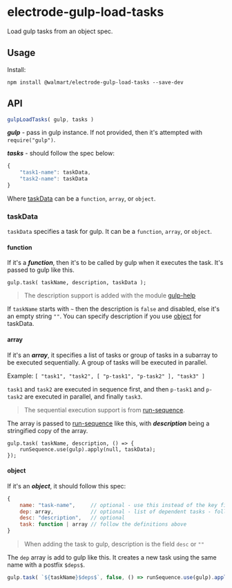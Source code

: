 # electrode-gulp-load-tasks

Load gulp tasks from an object spec.

## Usage

Install:

```
npm install @walmart/electrode-gulp-load-tasks --save-dev
```

## API

```js
gulpLoadTasks( gulp, tasks )
```

***gulp*** - pass in gulp instance.  If not provided, then it's attempted with `require("gulp")`.

***tasks*** - should follow the spec below:

```js
{
    "task1-name": taskData,
    "task2-name": taskData
}
```

Where [taskData](#taskdata) can be a `function`, `array`, or `object`.

### taskData

`taskData` specifies a task for gulp.  It can be a `function`, `array`, or `object`.

#### function

If it's a ***function***, then it's to be called by gulp when it executes the task.  It's passed to gulp like this.

```
gulp.task( taskName, description, taskData );
```

> The description support is added with the module [gulp-help]

If `taskName` starts with `~` then the description is `false` and disabled, else it's an empty string `""`.  You can specify description if you use [object](#object) for taskData. 


#### array

If it's an ***array***, it specifies a list of tasks or group of tasks in a subarray to be executed sequentially.  A group of tasks will be executed in parallel.

Example: `[ "task1", "task2", [ "p-task1", "p-task2" ], "task3" ]`

`task1` and `task2` are executed in sequence first, and then `p-task1` and `p-task2` are executed in parallel, and finally `task3`.

> The sequential execution support is from [run-sequence].

The array is passed to [run-sequence] like this, with ***description*** being a stringified copy of the array.

```
gulp.task( taskName, description, () => {
    runSequence.use(gulp).apply(null, taskData);
});
```

#### object

If it's an ***object***, it should follow this spec:

```js
{
    name: "task-name",     // optional - use this instead of the key field for task name
    dep: array,            // optional - list of dependent tasks - follow definition above
    desc: "description",   // optional
    task: function | array // follow the definitions above
}
```

> When adding the task to gulp, description is the field `desc` or `""`

The `dep` array is add to gulp like this.  It creates a new task using the same name with a postfix `$deps$`.

```js
gulp.task( `${taskName}$deps$`, false, () => runSequence.use(gulp).apply(null, taskData.dep) );
```

[gulp-help]: https://github.com/chmontgomery/gulp-help
[run-sequence]: https://github.com/OverZealous/run-sequence
